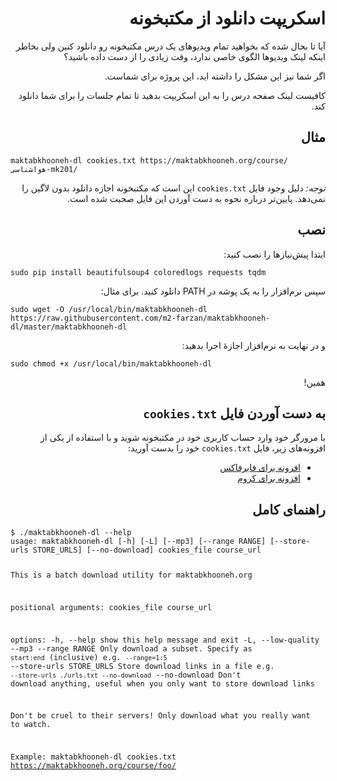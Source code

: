 <div dir="rtl">
  <h1>اسکریپت دانلود از مکتبخونه</h1>
  <p>آیا تا بحال شده که بخواهید تمام ویدیوهای یک درس مکتبخونه رو دانلود کنین ولی بخاطر اینکه لینک ویدیوها الگوی خاصی ندارد، وقت زیادی را از دست داده باشید؟</p>
  <p>اگر شما نیز این مشکل را داشته اید، این پروژه برای شماست.</p>
  <p>کافیست لینک صفحه درس را به این اسکریپت بدهید تا تمام جلسات را برای شما دانلود کند.</p>
  <h2>مثال</h2>
  <div dir="ltr">
    <pre><code>maktabkhooneh-dl cookies.txt https://maktabkhooneh.org/course/هواشناسی-mk201/</code></pre>
  </div>
  <p><i>توجه: </i>دلیل وجود فایل <code>cookies.txt</code> این است که مکتبخونه اجازه دانلود بدون لاگین را نمی‌دهد. پایین‌تر درباره نحوه به دست آوردن این فایل صحبت شده است.</p>
  <h2>نصب</h2>
  <p>ابتدا پیش‌نیازها را نصب کنید:</p>
  <div dir="ltr">
    <pre><code>sudo pip install beautifulsoup4 coloredlogs requests tqdm</code></pre>
  </div>
  <p>سپس نرم‌افزار را به یک پوشه در PATH دانلود کنید. برای مثال:</p>
  <div dir="ltr">
    <pre><code>sudo wget -O /usr/local/bin/maktabkhooneh-dl https://raw.githubusercontent.com/m2-farzan/maktabkhooneh-dl/master/maktabkhooneh-dl</code></pre>
  </div>
  <p>و در نهایت به نرم‌افزار اجازهٔ اجرا بدهید:</p>
  <div dir="ltr">
    <pre><code>sudo chmod +x /usr/local/bin/maktabkhooneh-dl</code></pre>
  </div>
  همین!
  <h2>به دست آوردن فایل <code>cookies.txt</code></h2>
  <p>با مرورگر خود وارد حساب کاربری خود در مکتبخونه شوید و با استفاده از یکی از افزونه‌های زیر، فایل <code>cookies.txt</code> خود را بدست آورید:</p>
  <ul>
    <li><a href="https://addons.mozilla.org/en-US/firefox/addon/cookies-txt/">افزونه برای فایرفاکس</a></li>
    <li><a href="https://chrome.google.com/webstore/detail/get-cookiestxt/bgaddhkoddajcdgocldbbfleckgcbcid/related?hl=en">افزونه برای کروم</a></li>
  </ul>
  <h2>راهنمای کامل</h2>
  <div dir="ltr">
    <pre><code>$ ./maktabkhooneh-dl --help
usage: maktabkhooneh-dl [-h] [-L] [--mp3] [--range RANGE] [--store-urls STORE_URLS] [--no-download] cookies_file course_url

This is a batch download utility for maktabkhooneh.org

positional arguments:
  cookies_file
  course_url

options:
  -h, --help            show this help message and exit
  -L, --low-quality
  --mp3
  --range RANGE         Only download a subset. Specify as `start:end` (inclusive) e.g. `--range=1:5`
  --store-urls STORE_URLS
                        Store download links in a file e.g. `--store-urls ./urls.txt --no-download`
  --no-download         Don't download anything, useful when you only want to store download links

Don't be cruel to their servers!
Only download what you really want to watch.

Example: maktabkhooneh-dl cookies.txt https://maktabkhooneh.org/course/foo/
    </pre></code>
  </div>
</div>
